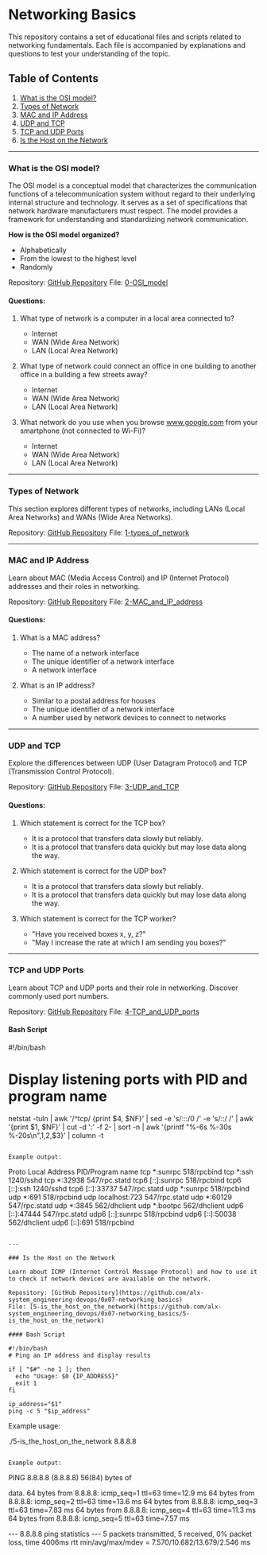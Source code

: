 # Networking Basics

This repository contains a set of educational files and scripts related to networking fundamentals. Each file is accompanied by explanations and questions to test your understanding of the topic.

## Table of Contents

1. [What is the OSI model?](#what-is-the-osi-model)
2. [Types of Network](#types-of-network)
3. [MAC and IP Address](#mac-and-ip-address)
4. [UDP and TCP](#udp-and-tcp)
5. [TCP and UDP Ports](#tcp-and-udp-ports)
6. [Is the Host on the Network](#is-the-host-on-the-network)

---

### What is the OSI model?

The OSI model is a conceptual model that characterizes the communication functions of a telecommunication system without regard to their underlying internal structure and technology. It serves as a set of specifications that network hardware manufacturers must respect. The model provides a framework for understanding and standardizing network communication.

**How is the OSI model organized?**
- Alphabetically
- From the lowest to the highest level
- Randomly

Repository: [GitHub Repository](https://github.com/alx-system_engineering-devops/0x07-networking_basics)
File: [0-OSI_model](https://github.com/alx-system_engineering-devops/0x07-networking_basics/0-OSI_model)

#### Questions:
1. What type of network is a computer in a local area connected to?
   - Internet
   - WAN (Wide Area Network)
   - LAN (Local Area Network)

2. What type of network could connect an office in one building to another office in a building a few streets away?
   - Internet
   - WAN (Wide Area Network)
   - LAN (Local Area Network)

3. What network do you use when you browse www.google.com from your smartphone (not connected to Wi-Fi)?
   - Internet
   - WAN (Wide Area Network)
   - LAN (Local Area Network)

---

### Types of Network

This section explores different types of networks, including LANs (Local Area Networks) and WANs (Wide Area Networks).

Repository: [GitHub Repository](https://github.com/alx-system_engineering-devops/0x07-networking_basics)
File: [1-types_of_network](https://github.com/alx-system_engineering-devops/0x07-networking_basics/1-types_of_network)

---

### MAC and IP Address

Learn about MAC (Media Access Control) and IP (Internet Protocol) addresses and their roles in networking.

Repository: [GitHub Repository](https://github.com/alx-system_engineering-devops/0x07-networking_basics)
File: [2-MAC_and_IP_address](https://github.com/alx-system_engineering-devops/0x07-networking_basics/2-MAC_and_IP_address)

#### Questions:
1. What is a MAC address?
   - The name of a network interface
   - The unique identifier of a network interface
   - A network interface

2. What is an IP address?
   - Similar to a postal address for houses
   - The unique identifier of a network interface
   - A number used by network devices to connect to networks

---

### UDP and TCP

Explore the differences between UDP (User Datagram Protocol) and TCP (Transmission Control Protocol).

Repository: [GitHub Repository](https://github.com/alx-system_engineering-devops/0x07-networking_basics)
File: [3-UDP_and_TCP](https://github.com/alx-system_engineering-devops/0x07-networking_basics/3-UDP_and_TCP)

#### Questions:
1. Which statement is correct for the TCP box?
   - It is a protocol that transfers data slowly but reliably.
   - It is a protocol that transfers data quickly but may lose data along the way.

2. Which statement is correct for the UDP box?
   - It is a protocol that transfers data slowly but reliably.
   - It is a protocol that transfers data quickly but may lose data along the way.

3. Which statement is correct for the TCP worker?
   - "Have you received boxes x, y, z?"
   - "May I increase the rate at which I am sending you boxes?"

---

### TCP and UDP Ports

Learn about TCP and UDP ports and their role in networking. Discover commonly used port numbers.

Repository: [GitHub Repository](https://github.com/alx-system_engineering-devops/0x07-networking_basics)
File: [4-TCP_and_UDP_ports](https://github.com/alx-system_engineering-devops/0x07-networking_basics/4-TCP_and_UDP_ports)

#### Bash Script

#!/bin/bash
# Display listening ports with PID and program name

netstat -tuln | awk '/^tcp/ {print $4, $NF}' | sed -e 's/:::/0 /' -e 's/::/ /' | awk '{print $1, $NF}' | cut -d ':' -f 2- | sort -n | awk '{printf "%-6s %-30s %-20s\n",$1,$2,$3}' | column -t
```

Example output:
```
Proto  Local Address                  PID/Program name
tcp    *:sunrpc                       518/rpcbind
tcp    *:ssh                          1240/sshd
tcp    *:32938                        547/rpc.statd
tcp6   [::]:sunrpc                    518/rpcbind
tcp6   [::]:ssh                       1240/sshd
tcp6   [::]:33737                     547/rpc.statd
udp    *:sunrpc                       518/rpcbind
udp    *:691                          518/rpcbind
udp    localhost:723                  547/rpc.statd
udp    *:60129                        547/rpc.statd
udp    *:3845                         562/dhclient
udp    *:bootpc                       562/dhclient
udp6   [::]:47444                     547/rpc.statd
udp6   [::]:sunrpc                    518/rpcbind
udp6   [::]:50038                     562/dhclient
udp6   [::]:691                       518/rpcbind
```

---

### Is the Host on the Network

Learn about ICMP (Internet Control Message Protocol) and how to use it to check if network devices are available on the network.

Repository: [GitHub Repository](https://github.com/alx-system_engineering-devops/0x07-networking_basics)
File: [5-is_the_host_on_the_network](https://github.com/alx-system_engineering_devops/0x07-networking_basics/5-is_the_host_on_the_network)

#### Bash Script

#!/bin/bash
# Ping an IP address and display results

if [ "$#" -ne 1 ]; then
  echo "Usage: $0 {IP_ADDRESS}"
  exit 1
fi

ip_address="$1"
ping -c 5 "$ip_address"
```

Example usage:

./5-is_the_host_on_the_network 8.8.8.8
```

Example output:
```
PING 8.8.8.8 (8.8.8.8) 56(84) bytes of

 data.
64 bytes from 8.8.8.8: icmp_seq=1 ttl=63 time=12.9 ms
64 bytes from 8.8.8.8: icmp_seq=2 ttl=63 time=13.6 ms
64 bytes from 8.8.8.8: icmp_seq=3 ttl=63 time=7.83 ms
64 bytes from 8.8.8.8: icmp_seq=4 ttl=63 time=11.3 ms
64 bytes from 8.8.8.8: icmp_seq=5 ttl=63 time=7.57 ms

--- 8.8.8.8 ping statistics ---
5 packets transmitted, 5 received, 0% packet loss, time 4006ms
rtt min/avg/max/mdev = 7.570/10.682/13.679/2.546 ms
```
